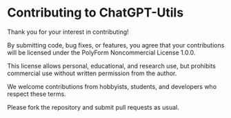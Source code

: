 # Contributing to ChatGPT-Utils

Thank you for your interest in contributing!

By submitting code, bug fixes, or features, you agree that your contributions
will be licensed under the PolyForm Noncommercial License 1.0.0.

This license allows personal, educational, and research use, but prohibits
commercial use without written permission from the author.

We welcome contributions from hobbyists, students, and developers who
respect these terms.

Please fork the repository and submit pull requests as usual.
